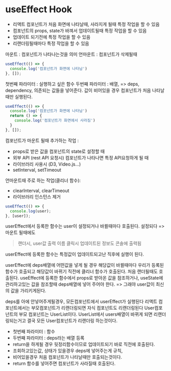 # useEffect Hook 

- 리액트 컴포넌트가 처음 화면에 나타날때, 사라지게 될때 특정 작업을 할 수 있음
- 컴포넌트의 props, state가 바껴서 업데이트될때 특정 작업을 할 수 있음
- 업데이트 되기전에 특정 작업을 할 수 있음
- 리랜더링될때마다 특정 작업을 할 수 있음



마운트 : 컴포넌트가 나타나는것을 의미
언마운트 : 컴포넌트가 삭제될때

```jsx
useEffect(() => {
  console.log('컴포넌트가 화면에 나타남')
}, []);
```

첫번째 파라미터 : 실행하고 싶은 함수
두번째 파라미터 : 배열, => deps, dependency, 의존되는 값들을 넣어준다. 
값이 비어있을 경우 컴포넌트가 처음 나타날때만 실행된다.



```js
useEffect(() => {
  console.log('컴포넌트가 화면에 나타남')
  return () => {
    console.log('컴포넌트가 화면에서 사라짐')
  }
}, []);
```

컴포넌트가 마운트 될때 추가하는 작업 : 

- props로 받은 값을 컴포넌트의 state로 설정할 때
- 외부 API (rest API 요청시) 컴포넌트가 나타나면 특정 API요청하게 될 때
- 라이브러리 사용시 (D3, Video.js...)
- setInterval, setTimeout



언마운트때 주로 하는 작업(클리너 함수):

- clearInterval, clearTimeout
- 라이브러리 인스턴스 제거



```js
useEffect(() => {
  console.log(user);
}, [user]);
```

userEffect에서 등록한 함수는 user이 설정되거나 바뀔때마다 호출된다.
설정되다 => 마운트 될때에도

>  랜더시, user값 출력
> 이름 클릭시 업데이트된 정보도 콘솔에 출력됨

userEffect에 등록한 함수는 특정값이 업데이트되고난 직후에 실행이 된다.



userEffect에 deps배열에 어떤값을 넣게 될 경우 해당값이 바뀔때마다 우리가 등록된 함수가 호출되고 해당값이 바뀌기 직전에 클리너 함수가 호출된다.
처음 랜더될때도 호출된다.
useEffect에 등록한 함수에서 props로 받아온 값을 참조하거나, useState에 관리하고있는 값을 참조할때 deps배열에 넣어 주어야 한다. => 그래야 user값이 최신의 값을 가리키게된다.

deps를 아에 안넣어주게될경우, 모든컴포넌트에서 userEffect가 실행된다 
리액트 컴포넌트에서는 부모컴포넌트가 리랜더링되면 자식 컴포넌트도 리랜더링된다
User컴포넌트의 부모 컴포넌트는 UserList이다.
UserList에서 users배열이 바뀌게 되면 리랜더링되는거고 결국 모든 User컴포넌트가 리랜더링 하는것이다.



- 첫번째 파라미터 : 함수
- 두번째 파라미터 : deps라는 배열 등록
- return을 하게될 경우 뒷정리함수이므로 업데이트되기 바로 직전에 호출된다.
- 조회하고있는값, 상태가 있을경우 deps에 넣어주는게 규칙,
- 비어있을경우 처음 컴포넌트가 나타날때만 호출되는것이다.
- return 함수를 넣어주면 컴포넌트가 사라질때 호출된다.

